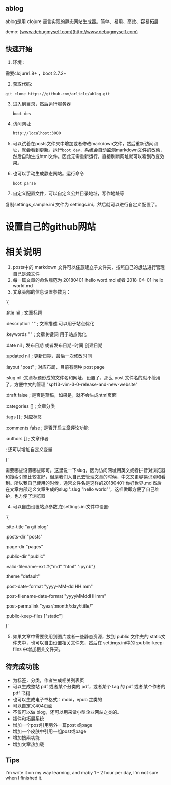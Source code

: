 
## ablog

ablog是用 clojure 语言实现的静态网站生成器。简单、易用、高效、容易拓展

demo: [www.debugmyself.com](http://www.debugmyself.com)

## 快速开始

1. 环境：

需要clojure1.8+ ，boot 2.7.2+


2. 获取代码:

`git clone https://github.com/arlicle/ablog.git`

3. 进入到目录，然后运行服务器

    `boot dev`

4. 访问网址

    `http://localhost:3000`

5. 可以试着在posts文件夹中增加或者修改markdown文件，然后重新访问网址，就会看到更新。运行`boot dev`，系统会自动监测markdown文件的改动，然后自动生成html文件。因此无需重新运行，直接刷新网址就可以看到改变效果。


6. 也可以手动生成静态网站。运行命令

    `boot parse`

7. 自定义配置文件，可以自定义公共目录地址，写作地址等

复制settings_sample.ini 文件为 settings.ini，然后就可以进行自定义配置了。

# 设置自己的github网站



# 相关说明

1. posts中的 markdown 文件可以任意建立子文件夹，按照自己的想法进行管理自己是源文件
2. 每一篇文章的命名规范为 20180401-hello word.md 或者 2018-04-01-hello world.md 
3. 文章头部的信息设置参数为：

`{

  :title nil ; 文章标题

  :description "" ; 文章描述 可以用于站点优化

  :keywords "" ; 文章关键词 用于站点优化

  :date nil ; 发布日期 或者发布日期+时间 创建日期

  :updated nil ; 更新日期，最后一次修改时间

  :layout "post" ; 对应布局，目前有两种 post page 

  :slug nil ;文章标题形成的文件名和网址，设置了，那么 post 文件名的就不管用了，方便中文的管理 "spf13-vim-3-0-release-and-new-website"

  :draft false ; 是否是草稿，如果是，就不会生成html页面

  :categories [] ; 文章分类

  :tags [] ; 对应标签

  :comments false ; 是否开启文章评论功能

  :authors [] ; 文章作者

  ; 还可以增加自定义变量

}`

需要哪些设置哪些即可。这里说一下slug，因为访问网址用英文或者拼音对浏览器和搜索引擎比较友好，但是我们人自己去管理文章的时候，中文又更容易识别和看到。所以我自己使用的时候，通常文件名是这样的20180401-你好世界.md 然后在文章内部定义文章生成的slug ':slug "hello world"'，这样做即方便了自己维护，也方便了浏览器

4. 可以自由设置站点参数,在settings.ini文件中设置:

`{

  :site-title "a git blog"

  :posts-dir "posts"

  :page-dir "pages"

  :public-dir "public"

  :valid-filename-ext #{"md" "html" "ipynb"}

  :theme "default"

  :post-date-format "yyyy-MM-dd HH:mm"

  :post-filename-date-format "yyyyMMddHHmm"

  :post-permalink ":year/:month/:day/:title/"

  :public-keep-files ["static"]
  
}`

5. 如果文章中需要使用到图片或者一些静态资源，放到 public 文件夹的 static文件夹中，也可以自由设置相关文件夹，然后在 settings.ini中的 :public-keep-files 中增加相关文件夹。

## 待完成功能

* 为标签，分类，作者生成相关列表页
* 可以生成整站 pdf 或者某个分类的 pdf，或者某个 tag 的 pdf 或者某个作者的 pdf 书籍
* 也可以生成电子书格式：mobi，epub 之类的
* 可以自定义404页面
* 不仅可以做 blog，还可以用来做小型企业网站之类的。
* 插件和拓展系统
* 增加一个post引用另外一篇post 或page
* 增加一个皮肤中引用一组post或page
* 增加搜索功能
* 增加文章热加载



## Tips

I'm write it on my way learning, and maby 1 - 2 hour per day, I'm not sure when I finished it.